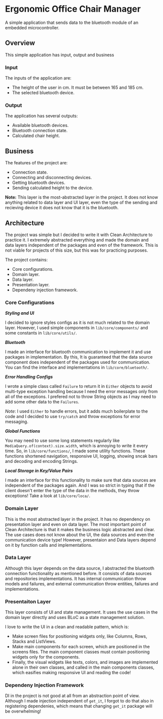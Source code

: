 # Ergonomic Office Chair Manager

A simple application that sends data to the bluetooth module of an embedded microcontroller.

## Overview

This simple application has input, output and business

### Input

The inputs of the application are:

- The height of the user in cm. It must be between 165 and 185 cm.
- The selected bluetooth device.

### Output

The application has several outputs:

- Available bluetooth devices.
- Bluetooth connection state.
- Calculated chair height.

## Business

The features of the project are:

- Connection state.
- Connecting and disconnecting devices.
- Getting bluetooth devices.
- Sending calculated height to the device.

**Note:** This layer is the most-abstracted layer in the project. It does not know anything related to data layer and UI layer, even the type of the sending and recieving device it does not know that it is the bluetooth.

## Architecture

The project was simple but I decided to write it with Clean Architecture to practice it. I extremely abstracted everything and made the domain and data layers independent of the packages and even of the framework. This is not viable for projects of this size, but this was for practicing purposes.

The project contains:

- Core configurations.
- Domain layer.
- Data layer.
- Presentation layer.
- Dependeny injection framework.

### Core Configurations

**_Styling and UI_**

I decided to ignore styles configs as it is not much related to the domain layer. However, I used simple components in `lib/core/components/` and some constants in `lib/core/utils/`.

**_Bluetooth_**

I made an interface for bluetooth communication to implement it and use packages in implementation. By this, It is guaranteed that the data source component does independent of the packages used for communication. You can find the interface and implementations in `lib/core/bluetooth/`.

**_Error Handling Configs_**

I wrote a simple class called `Failure` to return it in `Either` objects to avoid multi-type exception handling because I need the error messages only from all of the exceptions. I prefered not to throw String objects as I may need to add some other data to the `Failures`.

_Note_: I used `Either` to handle errors, but it adds much boilerplate to the code and I decided to use `try/catch` and throw exceptions for error messaging.

**_Global Functions_**

You may need to use some long statements regularly like `MediaQuery.of(context).size.width`, which is annoying to write it every time. So, in `lib/core/functions/`, I made some utility functions. These functions shortened navigation, responsive UI, logging, showing sncak bars and decoding and encoding Strings.

**_Local Storage in Key/Value Pairs_**

I made an interface for this functionality to make sure that data sources are independent of the packages again. And I was so strict in typing that if the client doesn't enter the type of the data in the methods, they throw exceptions! Take a look at `lib/core/loca/`.

### Domain Layer

This is the most abstracted layer in the project. It has no dependency on presentation layer and even on data layer. The most important point of Clean Architecture is that it makes the business logic abstracted and clear. The use cases does not know about the UI, the data sources and even the communication device type! However, presentaion and Data layers depend on it by function calls and implementations.

### Data Layer

Although this layer depends on the data source, I abstracted the bluetooth connection functionality as mentioned before. It consists of data sources and repositories implementations. It has internal communication throw models and failures, and external communication throw entities, failures and implementations.

### Presentaiton Layer

This layer consists of UI and state management. It uses the use cases in the domain layer directly and uses BLoC as a state management solution.

I love to write the UI in a clean and readable pattern, which is:

- Make screen files for positioning widgets only, like Columns, Rows, Stacks and ListViews.
- Make main components for each screen, which are positioned in the screens files. The main component classes must contain positioning widgets only for the components.
- Finally, the visual widgets like texts, colors, and images are implemented alone in their own classes, and called in the main components classes, which easifies making responsive UI and reading the code!

### Dependeny Injection Framework

DI in the project is not good at all from an abstraction point of view. Although I made injection independent of `get_it`, I forgot to do that also in registering dependenies, which means that changing `get_it` package will be overwhelming!
